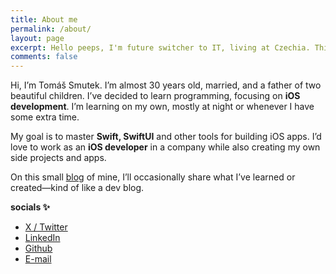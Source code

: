 ```yaml
---
title: About me
permalink: /about/
layout: page
excerpt: Hello peeps, I'm future switcher to IT, living at Czechia. This blog for documentation about my programming journey, running on jekyll, hosting on github pages and using klisé theme.
comments: false
---
```


Hi, I’m Tomáš Smutek. I’m almost 30 years old, married, and a father of two beautiful children. I’ve decided to learn programming, focusing on **iOS development**. I’m learning on my own, mostly at night or whenever I have some extra time.

My goal is to master **Swift, SwiftUI** and other tools for building iOS apps. I’d love to work as an **iOS developer** in a company while also creating my own side projects and apps.

On this small [blog](https://smtk.cz/archive/) of mine, I’ll occasionally share what I’ve learned or created—kind of like a dev blog.


**socials ✨**

- [X / Twitter](https://x.com/heysmtk)
- [LinkedIn](https://www.linkedin.com/in/heysmtk/)
- [Github](https://github.com/heysmtk)
- [E-mail](mailto:smtktom@gmail.com)
